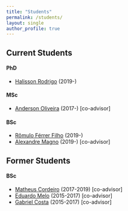 ```yaml
---
title: "Students"
permalink: /students/
layout: single
author_profile: true
---
```


## Current Students

#### PhD

<ul>
  <li style="text-align:left"><a href="https://www.linkedin.com/in/halisson-rodrigo-7b803651/">Halisson Rodrigo</a> (2019-)</li>
</ul>

#### MSc

<ul>
  <li style="text-align:left"><a href="https://www.linkedin.com/in/anderson-oliveira-b65099133/">Anderson Oliveira</a> (2017-) [co-advisor]</li>
</ul>

#### BSc

<ul>
  <li style="text-align:left"><a href="https://github.com/romulofff">Rômulo Férrer Filho</a> (2019-)</li>
  <li style="text-align:left"><a href="https://github.com/magnomont12">Alexandre Magno</a> (2019-) [co-advisor]</li>
</ul>


## Former Students

#### BSc

<ul>
  <li style="text-align:left"><a href="https://www.linkedin.com/in/matheus-cordeiro-453373ba/">Matheus Cordeiro</a> (2017-2019) [co-advisor]</li>
  <li style="text-align:left"><a href="https://www.linkedin.com/in/eduardo-melo-braga/">Eduardo Melo</a> (2015-2017) [co-advisor]</li>
  <li style="text-align:left"><a href="https://www.linkedin.com/in/gabriel-costa-b7a056125/">Gabriel Costa</a> (2015-2017) [co-advisor]</li>
</ul>
